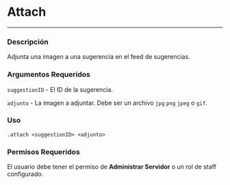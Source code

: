 # Attach
---
### Descripción
Adjunta una imagen a una sugerencia en el feed de sugerencias.
### Argumentos Requeridos
`suggestionID` - El ID de la sugerencia.

`adjunto` - La imagen a adjuntar. Debe ser un archivo `jpg` `png` `jpeg` o `gif`.
### Uso
```
.attach <suggestionID> <adjunto>
```
### Permisos Requeridos
El usuario debe tener el permiso de **Administrar Servidor** o un rol de staff configurado.
